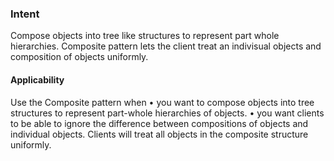 ### Intent
Compose objects into tree like structures to represent part whole hierarchies.
Composite pattern lets the client treat an indivisual objects and  composition of objects uniformly.

#### Applicability
Use the Composite pattern when
• you want to compose objects into tree structures to represent part-whole hierarchies of objects.
• you want clients to be able to ignore the difference between compositions of
objects and individual objects. Clients will treat all objects in the composite
structure uniformly.